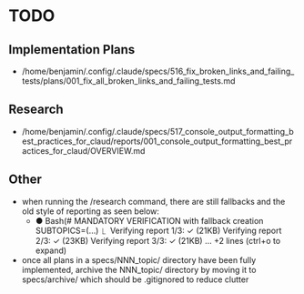 # TODO

## Implementation Plans

- /home/benjamin/.config/.claude/specs/516_fix_broken_links_and_failing_tests/plans/001_fix_all_broken_links_and_failing_tests.md

## Research

- /home/benjamin/.config/.claude/specs/517_console_output_formatting_best_practices_for_claud/reports/001_console_output_formatting_best_practices_for_claud/OVERVIEW.md

## Other

- when running the /research command, there are still fallbacks and the old style of reporting as seen below:
  - ● Bash(# MANDATORY VERIFICATION with fallback creation
        SUBTOPICS=(…)
    ⎿  Verifying report 1/3: ✓ (21KB)
       Verifying report 2/3: ✓ (23KB)
       Verifying report 3/3: ✓ (21KB)
       … +2 lines (ctrl+o to expand)
- once all plans in a specs/NNN_topic/ directory have been fully implemented, archive the NNN_topic/ directory by moving it to specs/archive/ which should be .gitignored to reduce clutter

